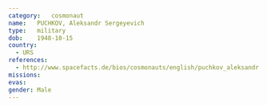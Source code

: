 ```yaml
---
category:	cosmonaut
name:	PUCHKOV, Aleksandr Sergeyevich 
type:	military
dob:	1948-10-15
country:
  - URS
references:
  - http://www.spacefacts.de/bios/cosmonauts/english/puchkov_aleksandr.htm
missions:
evas:
gender:	Male
---
```

